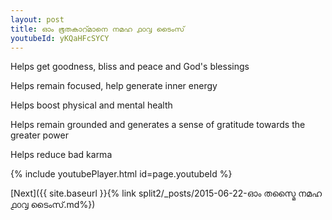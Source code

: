 ```yaml
---
layout: post
title: ഓം ഭൂതകാറ്മാനെ നമഹ ൧൦൮ ടൈംസ്
youtubeId: yKQaHFcSYCY
---
```

 
 
Helps get goodness, bliss and peace and God's blessings
 
Helps remain focused, help generate inner energy 
 
Helps boost physical and mental health 
 
Helps remain grounded and generates a sense of gratitude towards the greater power 
 
Helps reduce bad karma
 
 
 
 


{% include youtubePlayer.html id=page.youtubeId %}
 
[Next]({{ site.baseurl }}{% link  split2/_posts/2015-06-22-ഓം തസ്മൈ നമഹ ൧൦൮ ടൈംസ്.md%})
 
